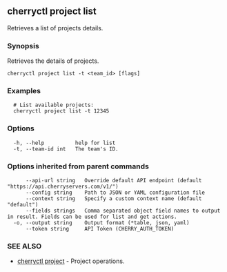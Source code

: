 ## cherryctl project list

Retrieves a list of projects details.

### Synopsis

Retrieves the details of projects.

```
cherryctl project list -t <team_id> [flags]
```

### Examples

```
  # List available projects:
  cherryctl project list -t 12345
```

### Options

```
  -h, --help          help for list
  -t, --team-id int   The team's ID.
```

### Options inherited from parent commands

```
      --api-url string   Override default API endpoint (default "https://api.cherryservers.com/v1/")
      --config string    Path to JSON or YAML configuration file
      --context string   Specify a custom context name (default "default")
      --fields strings   Comma separated object field names to output in result. Fields can be used for list and get actions.
  -o, --output string    Output format (*table, json, yaml)
      --token string     API Token (CHERRY_AUTH_TOKEN)
```

### SEE ALSO

* [cherryctl project](cherryctl_project.md)	 - Project operations.

